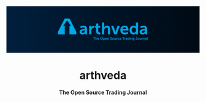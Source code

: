 <div align="center">
  <img src="banner.png" alt="arthveda banner" />
  <h1>arthveda</h1>
  <p><strong>The Open Source Trading Journal</strong></p>
</div>

